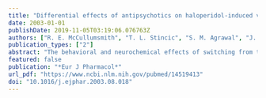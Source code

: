 ```yaml
---
title: "Differential effects of antipsychotics on haloperidol-induced vacuous chewing movements and subcortical gene expression in the rat"
date: 2003-01-01
publishDate: 2019-11-05T03:19:06.076763Z
authors: ["R. E. McCullumsmith", "T. L. Stincic", "S. M. Agrawal", "J. H. Meador-Woodruff"]
publication_types: ["2"]
abstract: "The behavioral and neurochemical effects of switching from typical to atypical medications have not been evaluated in the rodent models of tardive dyskinesia. Thus, we treated rats with haloperidol-decanoate for 12 weeks, and assessed the effects of additional treatment with olanzapine, haloperidol, clozapine, or vehicle on vacuous chewing movements and expression of transcripts for dopamine receptors, tyrosine hydroxylase, delta-opioid receptor, prodynorphin, preproenkephalin, glutamic acid decarboxylase-65 (glutamic acid decarboxylase (GAD)-65) and GAD-67 and N-methyl-D-aspartate (NMDA) receptor subunits in the striatum and its efferent pathways. Haloperidol-decanoate induced vacuous chewing movements extinguished following an additional 4 weeks of treatment with vehicle, olanzapine or haloperidol, but not clozapine. Post-treatment, vacuous chewing movements in the clozapine group were significantly higher than the vehicle, olanzapine and haloperidol groups. GAD-67 mRNA expression in the globus pallidus was decreased following additional treatment with olanzapine or haloperidol, but not clozapine. Changes in expression of other transcripts were not detected. These findings demonstrate important differences in the effects of typical and atypical antipsychotics on chronic vacuous chewing movements."
featured: false
publication: "*Eur J Pharmacol*"
url_pdf: "https://www.ncbi.nlm.nih.gov/pubmed/14519413"
doi: "10.1016/j.ejphar.2003.08.018"
---
```


